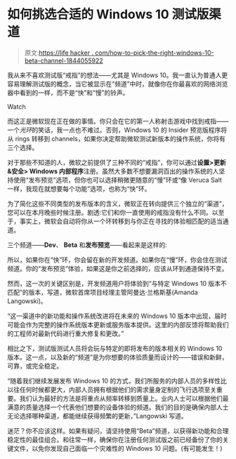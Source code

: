 # 如何挑选合适的 Windows 10 测试版渠道

> 原文:[https://life hacker . com/how-to-pick-the-right-windows-10-beta-channel-1844055922](https://lifehacker.com/how-to-pick-the-right-windows-10-beta-channel-1844055922)

我从来不喜欢测试版“戒指”的想法——尤其是 Windows 10。我一直认为普通人更容易理解测试版的概念，当它被显示在“频道”中时，就像你在你最喜欢的网络浏览器中看到的一样，而不是“快”和“慢”的铃声。

Watch

而这正是微软现在正在做的事情。你只会在它的第一人称射击游戏中找到戒指——一个*光环*的笑话，我一点也不难过。否则，Windows 10 的 Insider 预览版程序将从 rings 转移到 channels，如果你决定帮助微软测试新版本的操作系统，你将有三个选择。

对于那些不知道的人，微软之前提供了三种不同的“戒指”，你可以通过**设置>更新&安全> Windows 内部程序**注册。虽然大多数不想要漏洞百出的操作系统的人坚持使用“发布预览”选项，但你也可以选择稍微更随意的“慢”环或“像 Veruca Salt 一样，我现在就想要每个功能”选项，也称为“快”环。

为了简化这些不同类型的发布版本的含义，微软正在转向提供三个独立的“渠道”，您可以在本月晚些时候注册。剧透:它们和你一直使用的戒指没有什么不同。以至于，事实上，微软会自动将你从一个环转移到与你正在寻找的体验相匹配的适当通道。

三个频道——**Dev**、 **Beta** 和**发布预览**——看起来是这样的:

所以，如果你在“快”环，你会留在新的开发频道。如果你在“慢”环，你会住在测试频道。你的“发布预览”体验，如果这是你之前选择的，应该从环到通道保持不变。

然而，这一次的关键区别是，开发频道用户将体验到“与特定 Windows 10 版本不匹配”的版本，写道，微软首席项目经理主管阿曼达·兰格斯基(Amanda Langowski)。

“这一渠道中的新功能和操作系统改进将在未来的 Windows 10 版本中出现，届时可能会作为完整的操作系统版本更新或服务版本提供。这里的内部反馈将帮助我们的工程师对最新代码进行重大修复和更改。”

相比之下，测试版测试人员将会玩与特定的即将发布的版本相关的 Windows 10 版本。这一点，以及新的“频道”是为你想要的体验质量而设计的——错误和新鲜，可靠，或完全稳定。

“随着我们继续发展发布 Windows 10 的方式，我们所服务的内部人员的多样性比以往任何时候都更大，内部人员拥有根据他们的需求量身定制的飞行选项至关重要。我们认为最好的方法是将重点从频率转移到质量上。业内人士可以根据他们最满意的质量选择一个代表他们想要的设备体验的频道。我们的目的是确保内部人士无论选择哪种渠道，都能继续获得频繁的更新，”Langowski 写道。

迷茫？你不应该这样。如果有疑问，请坚持使用“Beta”频道，以获得新功能和合理稳定性的最佳组合。和往常一样，确保你在注册任何测试版之前已经备份了你的关键文件，以免你发现自己面临一个灾难性的 Windows 10 问题。(有可能发生！)